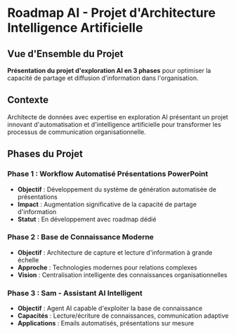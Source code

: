 # Roadmap AI - Projet d'Architecture Intelligence Artificielle

## Vue d'Ensemble du Projet

**Présentation du projet d'exploration AI en 3 phases** pour optimiser la capacité de partage et diffusion d'information dans l'organisation.

## Contexte
Architecte de données avec expertise en exploration AI présentant un projet innovant d'automatisation et d'intelligence artificielle pour transformer les processus de communication organisationnelle.

## Phases du Projet

### Phase 1 : Workflow Automatisé Présentations PowerPoint
- **Objectif** : Développement du système de génération automatisée de présentations
- **Impact** : Augmentation significative de la capacité de partage d'information
- **Statut** : En développement avec roadmap dédié

### Phase 2 : Base de Connaissance Moderne  
- **Objectif** : Architecture de capture et lecture d'information à grande échelle
- **Approche** : Technologies modernes pour relations complexes
- **Vision** : Centralisation intelligente des connaissances organisationnelles

### Phase 3 : Sam - Assistant AI Intelligent
- **Objectif** : Agent AI capable d'exploiter la base de connaissance
- **Capacités** : Lecture/écriture de connaissances, communication adaptive
- **Applications** : Emails automatisés, présentations sur mesure
